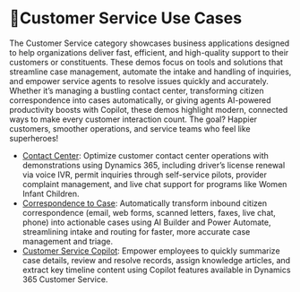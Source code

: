 # 🤝Customer Service Use Cases
The Customer Service category showcases business applications designed to help organizations deliver fast, efficient, and high-quality support to their customers or constituents. These demos focus on tools and solutions that streamline case management, automate the intake and handling of inquiries, and empower service agents to resolve issues quickly and accurately. Whether it’s managing a bustling contact center, transforming citizen correspondence into cases automatically, or giving agents AI-powered productivity boosts with Copilot, these demos highlight modern, connected ways to make every customer interaction count. The goal? Happier customers, smoother operations, and service teams who feel like superheroes!

- [Contact Center](./Contact-Center/): Optimize customer contact center operations with demonstrations using Dynamics 365, including driver’s
license renewal via voice IVR, permit inquiries through self-service pilots, provider complaint management, and live
chat support for programs like Women Infant Children.
- [Correspondence to Case](./Correspondence-to-Case/): Automatically transform inbound citizen correspondence (email, web forms, scanned letters,
faxes, live chat, phone) into actionable cases using AI Builder and Power Automate, streamlining intake and routing for
faster, more accurate case management and triage.
- [Customer Service Copilot](./Customer-Service-Copilot/): Empower employees to quickly summarize case details, review and resolve records, assign
knowledge articles, and extract key timeline content using Copilot features available in Dynamics 365 Customer Service.
